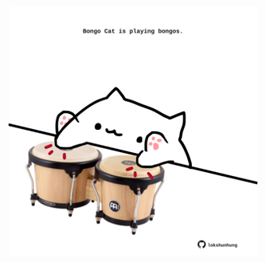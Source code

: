 <!-- built at 14/09/2022, 06:20:17 UTC -->
<p align="center">
  <img width="500" height="500" src="./ReadmeImage.svg">
</p>
